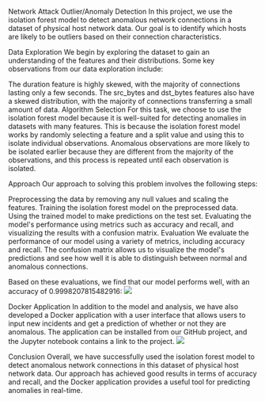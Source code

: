 Network Attack Outlier/Anomaly Detection
In this project, we use the isolation forest model to detect anomalous network connections in a dataset of physical host network data. Our goal is to identify which hosts are likely to be outliers based on their connection characteristics.

Data Exploration
We begin by exploring the dataset to gain an understanding of the features and their distributions. Some key observations from our data exploration include:

The duration feature is highly skewed, with the majority of connections lasting only a few seconds.
The src_bytes and dst_bytes features also have a skewed distribution, with the majority of connections transferring a small amount of data.
Algorithm Selection
For this task, we choose to use the isolation forest model because it is well-suited for detecting anomalies in datasets with many features. This is because the isolation forest model works by randomly selecting a feature and a split value and using this to isolate individual observations. Anomalous observations are more likely to be isolated earlier because they are different from the majority of the observations, and this process is repeated until each observation is isolated.

Approach
Our approach to solving this problem involves the following steps:

Preprocessing the data by removing any null values and scaling the features.
Training the isolation forest model on the preprocessed data.
Using the trained model to make predictions on the test set.
Evaluating the model's performance using metrics such as accuracy and recall, and visualizing the results with a confusion matrix.
Evaluation
We evaluate the performance of our model using a variety of metrics, including accuracy and recall. The confusion matrix allows us to visualize the model's predictions and see how well it is able to distinguish between normal and anomalous connections.

Based on these evaluations, we find that our model performs well, with an accuracy of 0.9998207815482916:
<img src="https://i.ibb.co/hmyfTfG/Screen-Shot-2023-01-02-at-3-19-02.png" />

Docker Application
In addition to the model and analysis, we have also developed a Docker application with a user interface that allows users to input new incidents and get a prediction of whether or not they are anomalous. The application can be installed from our GitHub project, and the Jupyter notebook contains a link to the project.
<img src="https://i.ibb.co/60pP4V0/Screen-Shot-2023-01-02-at-3-19-20.png" />

Conclusion
Overall, we have successfully used the isolation forest model to detect anomalous network connections in this dataset of physical host network data. Our approach has achieved good results in terms of accuracy and recall, and the Docker application provides a useful tool for predicting anomalies in real-time.
